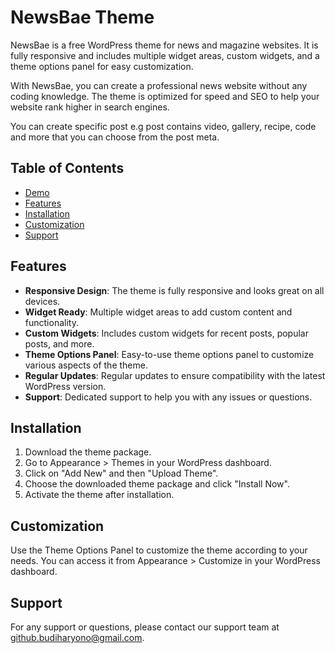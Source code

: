 # NewsBae Theme

NewsBae is a free WordPress theme for news and magazine websites. It is fully responsive and includes multiple widget areas, custom widgets, and a theme options panel for easy customization.

With NewsBae, you can create a professional news website without any coding knowledge. The theme is optimized for speed and SEO to help your website rank higher in search engines.

You can create specific post e.g post contains video, gallery, recipe, code and more that you can choose from the post meta.

## Table of Contents

- [Demo](#demo)
- [Features](#features)
- [Installation](#installation)
- [Customization](#customization)
- [Support](#support)

## Features

- **Responsive Design**: The theme is fully responsive and looks great on all devices.
- **Widget Ready**: Multiple widget areas to add custom content and functionality.
- **Custom Widgets**: Includes custom widgets for recent posts, popular posts, and more.
- **Theme Options Panel**: Easy-to-use theme options panel to customize various aspects of the theme.
- **Regular Updates**: Regular updates to ensure compatibility with the latest WordPress version.
- **Support**: Dedicated support to help you with any issues or questions.

## Installation

1. Download the theme package.
2. Go to Appearance > Themes in your WordPress dashboard.
3. Click on "Add New" and then "Upload Theme".
4. Choose the downloaded theme package and click "Install Now".
5. Activate the theme after installation.

## Customization

Use the Theme Options Panel to customize the theme according to your needs. You can access it from Appearance > Customize in your WordPress dashboard.

## Support

For any support or questions, please contact our support team at [github.budiharyono@gmail.com](mailto:support@example.com).
